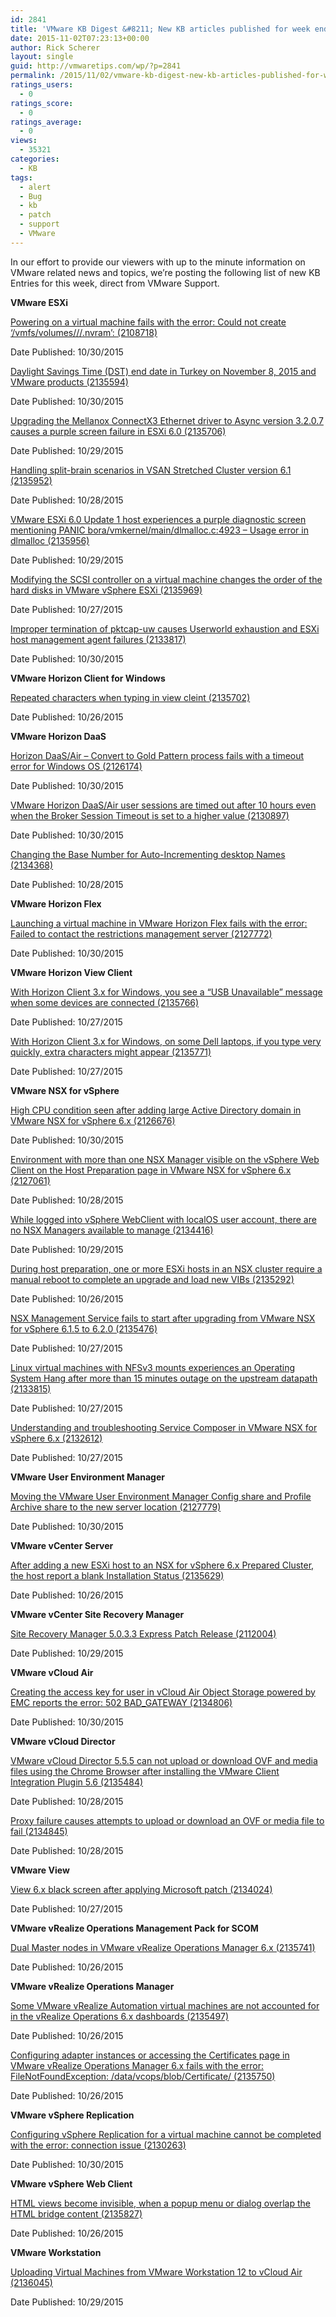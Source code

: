```yaml
---
id: 2841
title: 'VMware KB Digest &#8211; New KB articles published for week ending 10/31/15'
date: 2015-11-02T07:23:13+00:00
author: Rick Scherer
layout: single
guid: http://vmwaretips.com/wp/?p=2841
permalink: /2015/11/02/vmware-kb-digest-new-kb-articles-published-for-week-ending-103115/
ratings_users:
  - 0
ratings_score:
  - 0
ratings_average:
  - 0
views:
  - 35321
categories:
  - KB
tags:
  - alert
  - Bug
  - kb
  - patch
  - support
  - VMware
---
```

In our effort to provide our viewers with up to the minute information on VMware related news and topics, we&#8217;re posting the following list of new KB Entries for this week, direct from VMware Support.

<!--more-->

**VMware ESXi**
  
[Powering on a virtual machine fails with the error: Could not create ‘/vmfs/volumes/<Datastore-Name>/<VM-name>/<VM-Name>.nvram&#8217;: <Reason> (2108718)](http://vmw.re/1ixRHs6)
  
Date Published: 10/30/2015
  
[Daylight Savings Time (DST) end date in Turkey on November 8, 2015 and VMware products (2135594)](http://vmw.re/1P5SSh3)
  
Date Published: 10/30/2015
  
[Upgrading the Mellanox ConnectX3 Ethernet driver to Async version 3.2.0.7 causes a purple screen failure in ESXi 6.0 (2135706)](http://vmw.re/1ixRHs7)
  
Date Published: 10/29/2015
  
[Handling split-brain scenarios in VSAN Stretched Cluster version 6.1 (2135952)](http://vmw.re/1P5STRW)
  
Date Published: 10/28/2015
  
[VMware ESXi 6.0 Update 1 host experiences a purple diagnostic screen mentioning PANIC bora/vmkernel/main/dlmalloc.c:4923 – Usage error in dlmalloc (2135956)](http://vmw.re/1ixRFjZ)
  
Date Published: 10/29/2015
  
[Modifying the SCSI controller on a virtual machine changes the order of the hard disks in VMware vSphere ESXi (2135969)](http://vmw.re/1P5STRX)
  
Date Published: 10/27/2015
  
[Improper termination of pktcap-uw causes Userworld exhaustion and ESXi host management agent failures (2133817)](http://vmw.re/1ixRHs8)
  
Date Published: 10/30/2015

**VMware Horizon Client for Windows**
  
[Repeated characters when typing in view cleint (2135702)](http://vmw.re/1P5SSxi)
  
Date Published: 10/26/2015

**VMware Horizon DaaS**
  
[Horizon DaaS/Air – Convert to Gold Pattern process fails with a timeout error for Windows OS (2126174)](http://vmw.re/1ixRHs9)
  
Date Published: 10/30/2015
  
[VMware Horizon DaaS/Air user sessions are timed out after 10 hours even when the Broker Session Timeout is set to a higher value (2130897)](http://vmw.re/1P5SSxj)
  
Date Published: 10/30/2015
  
[Changing the Base Number for Auto-Incrementing desktop Names (2134368)](http://vmw.re/1ixRFk2)
  
Date Published: 10/28/2015

**VMware Horizon Flex**
  
[Launching a virtual machine in VMware Horizon Flex fails with the error: Failed to contact the restrictions management server (2127772)](http://vmw.re/1P5SSxk)
  
Date Published: 10/30/2015

**VMware Horizon View Client**
  
[With Horizon Client 3.x for Windows, you see a “USB Unavailable” message when some devices are connected (2135766)](http://vmw.re/1ixRHsc)
  
Date Published: 10/27/2015
  
[With Horizon Client 3.x for Windows, on some Dell laptops, if you type very quickly, extra characters might appear (2135771)](http://vmw.re/1P5STS0)
  
Date Published: 10/27/2015

**VMware NSX for vSphere**
  
[High CPU condition seen after adding large Active Directory domain in VMware NSX for vSphere 6.x (2126676)](http://vmw.re/1ixRHse)
  
Date Published: 10/30/2015
  
[Environment with more than one NSX Manager visible on the vSphere Web Client on the Host Preparation page in VMware NSX for vSphere 6.x (2127061)](http://vmw.re/1P5STS1)
  
Date Published: 10/28/2015
  
[While logged into vSphere WebClient with localOS user account, there are no NSX Managers available to manage (2134416)](http://vmw.re/1ixRHsg)
  
Date Published: 10/29/2015
  
[During host preparation, one or more ESXi hosts in an NSX cluster require a manual reboot to complete an upgrade and load new VIBs (2135292)](http://vmw.re/1P5STS2)
  
Date Published: 10/26/2015
  
[NSX Management Service fails to start after upgrading from VMware NSX for vSphere 6.1.5 to 6.2.0 (2135476)](http://vmw.re/1ixRHsh)
  
Date Published: 10/27/2015
  
[Linux virtual machines with NFSv3 mounts experiences an Operating System Hang after more than 15 minutes outage on the upstream datapath (2133815)](http://vmw.re/1P5STS3)
  
Date Published: 10/27/2015
  
[Understanding and troubleshooting Service Composer in VMware NSX for vSphere 6.x (2132612)](http://vmw.re/1ixRHsi)
  
Date Published: 10/27/2015

**VMware User Environment Manager**
  
[Moving the VMware User Environment Manager Config share and Profile Archive share to the new server location (2127779)](http://vmw.re/1P5STS6)
  
Date Published: 10/30/2015

**VMware vCenter Server**
  
[After adding a new ESXi host to an NSX for vSphere 6.x Prepared Cluster, the host report a blank Installation Status (2135629)](http://vmw.re/1ixRFk3)
  
Date Published: 10/26/2015

**VMware vCenter Site Recovery Manager**
  
[Site Recovery Manager 5.0.3.3 Express Patch Release (2112004)](http://vmw.re/1P5SSxl)
  
Date Published: 10/29/2015

**VMware vCloud Air**
  
[Creating the access key for user in vCloud Air Object Storage powered by EMC reports the error: 502 BAD_GATEWAY (2134806)](http://vmw.re/1ixRHsj)
  
Date Published: 10/30/2015

**VMware vCloud Director**
  
[VMware vCloud Director 5.5.5 can not upload or download OVF and media files using the Chrome Browser after installing the VMware Client Integration Plugin 5.6 (2135484)](http://vmw.re/1P5STS7)
  
Date Published: 10/28/2015
  
[Proxy failure causes attempts to upload or download an OVF or media file to fail (2134845)](http://vmw.re/1ixRFk4)
  
Date Published: 10/28/2015

**VMware View**
  
[View 6.x black screen after applying Microsoft patch (2134024)](http://vmw.re/1P5SSxo)
  
Date Published: 10/27/2015

**VMware vRealize Operations Management Pack for SCOM**
  
[Dual Master nodes in VMware vRealize Operations Manager 6.x (2135741)](http://vmw.re/1ixRHsk)
  
Date Published: 10/26/2015

**VMware vRealize Operations Manager**
  
[Some VMware vRealize Automation virtual machines are not accounted for in the vRealize Operations 6.x dashboards (2135497)](http://vmw.re/1P5STS8)
  
Date Published: 10/26/2015
  
[Configuring adapter instances or accessing the Certificates page in VMware vRealize Operations Manager 6.x fails with the error: FileNotFoundException: /data/vcops/blob/Certificate/ (2135750)](http://vmw.re/1ixRFk5)
  
Date Published: 10/26/2015

**VMware vSphere Replication**
  
[Configuring vSphere Replication for a virtual machine cannot be completed with the error: connection issue (2130263)](http://vmw.re/1P5STSb)
  
Date Published: 10/30/2015

**VMware vSphere Web Client**
  
[HTML views become invisible, when a popup menu or dialog overlap the HTML bridge content (2135827)](http://vmw.re/1ixRFk6)
  
Date Published: 10/26/2015

**VMware Workstation**
  
[Uploading Virtual Machines from VMware Workstation 12 to vCloud Air (2136045)](http://vmw.re/1P5SSxr)
  
Date Published: 10/29/2015